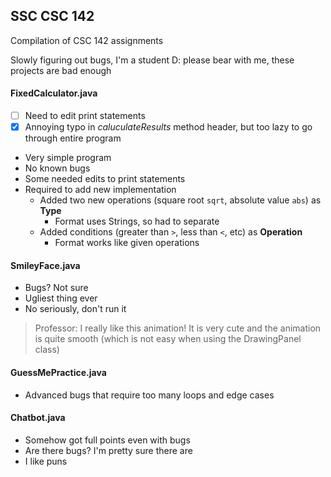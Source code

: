 ## SSC CSC 142
Compilation of CSC 142 assignments

Slowly figuring out bugs, I'm a student D: please bear with me, these projects are bad enough
#### FixedCalculator.java
- [ ] Need to edit print statements
- [x] Annoying typo in *caluculateResults* method header, but too lazy to go through entire program
- Very simple program
- No known bugs
- Some needed edits to print statements
- Required to add new implementation
  - Added two new operations (square root `sqrt`, absolute value `abs`) as **Type**
    - Format uses Strings, so had to separate
  - Added conditions (greater than `>`, less than `<`, etc) as **Operation**
    - Format works like given operations
#### SmileyFace.java
- Bugs? Not sure
- Ugliest thing ever
- No seriously, don't run it
> Professor: I really like this animation! It is very cute and the animation is quite smooth (which is not easy when using the DrawingPanel class)
#### GuessMePractice.java
- Advanced bugs that require too many loops and edge cases
#### Chatbot.java
- Somehow got full points even with bugs
- Are there bugs? I'm pretty sure there are
- I like puns
